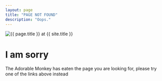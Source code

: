 ```yaml
---
layout: page
title: "PAGE NOT FOUND"
description: "Oops."
---  
```

<img src="{{ site.url }}/images/elements/hmfaysal-404.jpg" alt="{{ page.title }} at {{ site.title }}">

<div class="text-center">
	<h1>I am sorry</h1>
	<p>The Adorable Monkey has eaten the page you are looking for,
	please try one of the links above instead</p>
</div>

